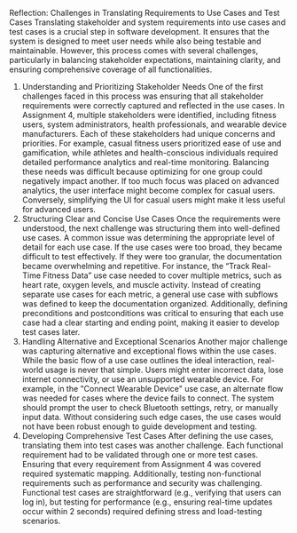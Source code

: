 Reflection: Challenges in Translating Requirements to Use Cases and Test Cases
Translating stakeholder and system requirements into use cases and test cases is a crucial step in software development. It ensures that the system is designed to meet user needs while also being testable and maintainable. However, this process comes with several challenges, particularly in balancing stakeholder expectations, maintaining clarity, and ensuring comprehensive coverage of all functionalities.
1. Understanding and Prioritizing Stakeholder Needs
One of the first challenges faced in this process was ensuring that all stakeholder requirements were correctly captured and reflected in the use cases. In Assignment 4, multiple stakeholders were identified, including fitness users, system administrators, health professionals, and wearable device manufacturers. Each of these stakeholders had unique concerns and priorities.
For example, casual fitness users prioritized ease of use and gamification, while athletes and health-conscious individuals required detailed performance analytics and real-time monitoring. Balancing these needs was difficult because optimizing for one group could negatively impact another. If too much focus was placed on advanced analytics, the user interface might become complex for casual users. Conversely, simplifying the UI for casual users might make it less useful for advanced users.
2. Structuring Clear and Concise Use Cases
Once the requirements were understood, the next challenge was structuring them into well-defined use cases. A common issue was determining the appropriate level of detail for each use case. If the use cases were too broad, they became difficult to test effectively. If they were too granular, the documentation became overwhelming and repetitive.
For instance, the “Track Real-Time Fitness Data” use case needed to cover multiple metrics, such as heart rate, oxygen levels, and muscle activity. Instead of creating separate use cases for each metric, a general use case with subflows was defined to keep the documentation organized. Additionally, defining preconditions and postconditions was critical to ensuring that each use case had a clear starting and ending point, making it easier to develop test cases later.
3. Handling Alternative and Exceptional Scenarios
Another major challenge was capturing alternative and exceptional flows within the use cases. While the basic flow of a use case outlines the ideal interaction, real-world usage is never that simple. Users might enter incorrect data, lose internet connectivity, or use an unsupported wearable device.
For example, in the "Connect Wearable Device" use case, an alternate flow was needed for cases where the device fails to connect. The system should prompt the user to check Bluetooth settings, retry, or manually input data. Without considering such edge cases, the use cases would not have been robust enough to guide development and testing.
4. Developing Comprehensive Test Cases
After defining the use cases, translating them into test cases was another challenge. Each functional requirement had to be validated through one or more test cases. Ensuring that every requirement from Assignment 4 was covered required systematic mapping.
Additionally, testing non-functional requirements such as performance and security was challenging. Functional test cases are straightforward (e.g., verifying that users can log in), but testing for performance (e.g., ensuring real-time updates occur within 2 seconds) required defining stress and load-testing scenarios.

